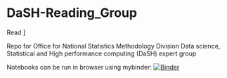 # DaSH-Reading_Group
Read ]

Repo for Office for National Statistics Methodology Division Data science, Statistical and High performance computing (DaSH) expert group 

Notebooks can be run in browser using mybinder: [![Binder](https://mybinder.org/badge_logo.svg)](https://mybinder.org/v2/gh/edd-r/DaSH-Reading_Group/master)

